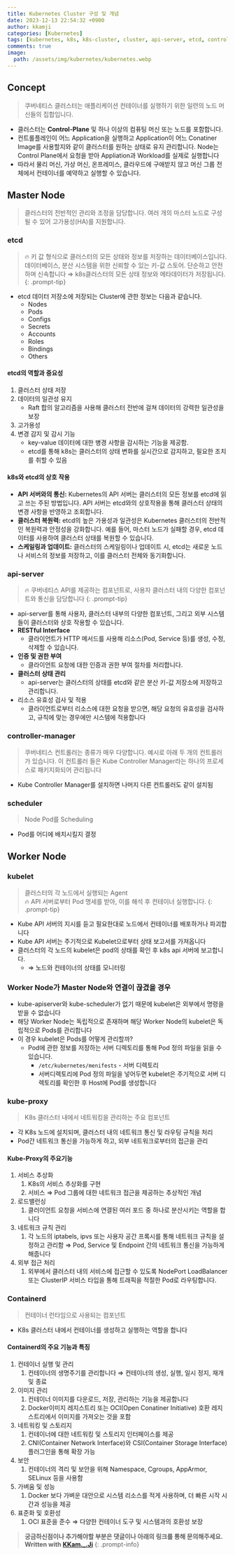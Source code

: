 ```yaml
---
title: Kubernetes Cluster 구성 및 개념
date: 2023-12-13 22:54:32 +0900
author: kkamji
categories: [Kubernetes]
tags: [kubernetes, k8s, k8s-cluster, cluster, api-server, etcd, controller-management, scheduler, kubelet, kube-proxy, containerd, container]     # TAG names should always be lowercase
comments: true
image:
  path: /assets/img/kubernetes/kubernetes.webp
---
```

## Concept

> 쿠버네티스 클러스터는 애플리케이션  컨테이너를 실행하기 위한 일련의 노드 머신들의 집합입니다.

- 클러스터는 **Control-Plane** 및 하나 이상의 컴퓨팅 머신 또는 노드를 포함합니다.
- 컨트롤플레인이 어느 Application을 실행하고 Application이 어느 Conatiner Image를 사용할지와 같이 클러스터를 원하는 상태로 유지 관리합니다. Node는 Control Plane에서 요청을 받아 Appliation과 Workload를 실제로 실행합니다
- 따라서 물리 머신, 가상 머신, 온프레미스, 클라우드에 구애받지 않고 머신 그룹 전체에서 컨테이너를 예약하고 실행할 수 있습니다.

## Master Node

> 클러스터의 전반적인 관리와 조정을 담당합니다. 여러 개의 마스터 노드로 구성될 수 있어 고가용성(HA)를 지원합니다.

### etcd

> 🔥 키 값 형식으로 클러스터의 모든 상태와 정보를 저장하는 데이터베이스입니다.
> 데이터베이스, 분산 시스템을 위한 신뢰할 수 있는 키-값 스토어. 단순하고 안전하며 신속합니다
> ⇒ k8s클러스터의 모든 상태 정보와 메타데이터가 저장됩니다.
{: .prompt-tip}

- etcd 데이터 저장소에 저장되는 Cluster에 관한 정보는 다음과 같습니다.
  - Nodes
  - Pods
  - Configs
  - Secrets
  - Accounts
  - Roles
  - Bindings
  - Others

#### etcd의 역할과 중요성

1. 클러스터 상태 저장
2. 데이터의 일관성 유지
    - Raft 합의 알고리즘을 사용해 클러스터 전반에 걸쳐 데이터의 강력한 일관성을 보장
3. 고가용성
4. 변경 감지 및 감시 기능
    - key-value 데이터에 대한 병경 사항을 감시하는 기능을 제공함.
    - etcd를 통해 k8s는 클러스터의 상태 변화를 실시간으로 감지하고, 필요한 조치를 취할 수 있음

#### k8s와 etcd의 상호 작용

- **API 서버와의 통신:** Kubernetes의 API 서버는 클러스터의 모든 정보를 etcd에 읽고 쓰는 주된 방법입니다. API 서버는 etcd와의 상호작용을 통해 클러스터 상태의 변경 사항을 반영하고 조회합니다.
- **클러스터 복원력:** etcd의 높은 가용성과 일관성은 Kubernetes 클러스터의 전반적인 복원력과 안정성을 강화합니다. 예를 들어, 마스터 노드가 실패할 경우, etcd 데이터를 사용하여 클러스터 상태를 복원할 수 있습니다.
- **스케일링과 업데이트:** 클러스터의 스케일링이나 업데이트 시, etcd는 새로운 노드나 서비스의 정보를 저장하고, 이를 클러스터 전체와 동기화합니다.

### api-server

> 🔥 쿠버네티스 API를 제공하는 컴포넌트로, 사용자 클러스터 내의 다양한 컴포넌트와 통신을 담당합니다
{: .prompt-tip}

- api-server를 통해 사용자, 클러스터 내부의 다양한 컴포넌트, 그리고 외부 시스템들이 클러스터와 상호 작용할 수 있습니다.
- **RESTful Interface**
  - 클라이언트가 HTTP 메서드를 사용해 리소스(Pod, Service 등)를 생성, 수정, 삭제할 수 있습니다.
- **인증 및 권한 부여**
  - 클라이언트 요청에 대한 인증과 권한 부여 절차를 처리합니다.
- **클러스터 상태 관리**
  - api-server는 클러스터의 상태를 etcd와 같은 분산 키-값 저장소에 저장하고 관리합니다.
- 리소스 유효성 검사 및 적용
  - 클라이언트로부터 리소스에 대한 요청을 받으면, 해당 요청의 유효성을 검사하고, 규칙에 맞는 경우에만 시스템에 적용합니다

### controller-manager

> 쿠버네티스 컨트롤러는 종류가 매우 다양합니다. 예시로 아래 두 개의 컨트롤러가 있습니다. 이 컨트롤러 들은 Kube Controller Manager라는 하나의 프로세스로 패키지화되어 관리됩니다

- Kube Controller Manager를 설치하면 나머지 다른 컨트롤러도 같이 설치됨

### scheduler

> Node Pod를 Scheduling

- Pod를 어디에 배치시킬지 결정

## Worker Node

### kubelet

> 클러스터의 각 노드에서 실행되는 Agent  
> 🔥 API 서버로부터 Pod 명세를 받아, 이를 해석 후 컨테이너 실행합니다.
{: .prompt-tip}

- Kube API 서버의 지시를 듣고 필요한대로 노드에서 컨테이너를 배포하거나 파괴합니다
- Kube API 서버는 주기적으로 Kubelet으로부터 상태 보고서를 가져옵니다
- 클러스터의 각 노드의 kubelet은 pod의 상태를 확인 후 k8s api 서버에 보고합니다.
  - ⇒ 노드와 컨테이너의 상태를 모니터링

### Worker Node가 Master Node와 연결이 끊겼을 경우

- kube-apiserver와 kube-scheduler가 없기 때문에 kubelet은 외부에서 명령을 받을 수 없습니다
- 해당 Worker Node는 독립적으로 존재하며 해당 Worker Node의 kubelet은 독립적으로 Pods를 관리합니다
- 이 경우 kubelet은 Pods를 어떻게 관리할까?
  - Pod에 관한 정보를 저장하는 서버 디렉토리를 통해 Pod 정의 파일을 읽을 수 있습니다.
    - `/etc/kubernetes/menifests` - 서버 디렉토리
    - 서버디렉토리에 Pod 정의 파일을 넣어두면 kubelet은 주기적으로 서버 디렉토리를 확인한 후 Host에 Pod를 생성합니다

### kube-proxy

> K8s 클러스터 내에서 네트워킹을 관리하는 주요 컴포넌트

- 각 K8s 노드에 설치되며, 클러스터 내의 네트워크 통신 및 라우팅 규칙을 처리
- Pod간 네트워크 통신을 가능하게 하고, 외부 네트워크로부터의 접근을 관리

#### Kube-Proxy의 주요기능

1. 서비스 추상화
    1. K8s의 서비스 추상화를 구현
    2. 서비스 ⇒ Pod 그룹에 대한 네트워크 접근을 제공하는 추상적인 개념
2. 로드밸런싱
    1. 클러이언트 요청을 서비스에 연결된 여러 포드 중 하나로 분산시키는 역할을 합니다
3. 네트워크 규칙 관리
    1. 각 노드의 iptabels, ipvs 또는 사용자 공간 프록시를 통해 네트워크 규칙을 설정하고 관리함
    ⇒ Pod, Service 및 Endpoint 간의 네트워크 통신을 가능하게 해줍니다
4. 외부 접근 처리
    1. 외부에서 클러스터 내의 서비스에 접근할 수 있도록 NodePort LoadBalancer 또는 ClusterIP 서비스 타입을 통해 트래픽을 적절한 Pod로 라우팅합니다.

### Containerd

> 컨테이너 런타임으로 사용되는 컴포넌트

- K8s 클러스터 내에서 컨테이너를 생성하고 실행하는 역할을 합니다

#### Containerd의 주요 기능과 특징

1. 컨테이너 실행 및 관리
    1. 컨테이너의 생명주기를 관리합니다
    ⇒ 컨테이너의 생성, 실행, 일시 정지, 재개 및 종료
2. 이미지 관리
    1. 컨테이너 이미지를 다운로드, 저장, 관리하는 기능을 제공합니다
    2. Docker이미지 레지스트리 또는 OCI(Open Conatiner Initiative) 호환 레지스트리에서 이미지를 가져오는 것을 포함
3. 네트워킹 및 스토리지
    1. 컨테이너에 대한 네트워킹 및 스토리지 인터페이스를 제공
    2. CNI(Container Network Interface)와 CSI(Container Storage Interface) 플러그인을 통해 확장 가능
4. 보안
    1. 컨테이너의 격리 및 보안을 위해 Namespace, Cgroups, AppArmor, SELinux 등을 사용함
5. 가벼움 및 성능
    1. Docker 보다 가벼운 대안으로 시스템 리소스를 적게 사용하며, 더 빠른 시작 시간과 성능을 제공
6. 표준화 및 호환성
    1. OCI 표준을 준수 ⇒ 다양한 컨테이너 도구 및 시스템과의 호환성 보장

> **궁금하신점이나 추가해야할 부분은 댓글이나 아래의 링크를 통해 문의해주세요.**  
> **Written with [KKam.\_\.Ji](https://www.instagram.com/kkam._.ji/)**
{: .prompt-info}
